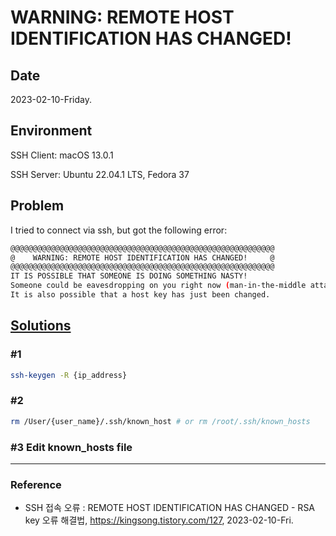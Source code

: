 # WARNING: REMOTE HOST IDENTIFICATION HAS CHANGED!

## Date

2023-02-10-Friday.

## Environment

SSH Client: macOS 13.0.1

SSH Server: Ubuntu 22.04.1 LTS, Fedora 37

## Problem

I tried to connect via ssh, but got the following error:

```Bash
@@@@@@@@@@@@@@@@@@@@@@@@@@@@@@@@@@@@@@@@@@@@@@@@@@@@@@@@@@@
@    WARNING: REMOTE HOST IDENTIFICATION HAS CHANGED!     @
@@@@@@@@@@@@@@@@@@@@@@@@@@@@@@@@@@@@@@@@@@@@@@@@@@@@@@@@@@@
IT IS POSSIBLE THAT SOMEONE IS DOING SOMETHING NASTY!
Someone could be eavesdropping on you right now (man-in-the-middle attack)!
It is also possible that a host key has just been changed.
```

## [Solutions](https://kingsong.tistory.com/127)

### #1

```Bash
ssh-keygen -R {ip_address}
```

### #2

```Bash
rm /User/{user_name}/.ssh/known_host # or rm /root/.ssh/known_hosts
```

### #3 Edit known_hosts file

---

### Reference
- SSH 접속 오류 : REMOTE HOST IDENTIFICATION HAS CHANGED - RSA key 오류 해결법, https://kingsong.tistory.com/127, 2023-02-10-Fri.
